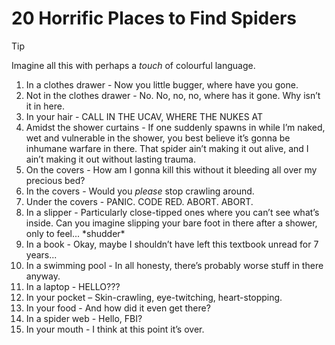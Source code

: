 # 20 Horrific Places to Find Spiders

<!-- #QUARK live!
  EXPORT: lists/spiders
  STYLE: creep
  DUALITY: dark
  INDEX: lists
-->

<!-- #QUARK leave? -->
> [!TIP]
> Imagine all this with perhaps a *touch* of colourful language.
<!-- #QUARK leave. -->

1. In a clothes drawer - Now you little bugger, where have you gone.
2. Not in the clothes drawer - No. No, no, no, where has it gone. Why isn’t it in here.
3. In your hair - CALL IN THE UCAV, WHERE THE NUKES AT
4. Amidst the shower curtains - If one suddenly spawns in while I’m naked, wet and vulnerable in the shower, you best believe it’s gonna be inhumane warfare in there. That spider ain’t making it out alive, and I ain’t making it out without lasting trauma.
5. On the covers - How am I gonna kill this without it bleeding all over my precious bed?
6. In the covers - Would you *please* stop crawling around.
7. Under the covers - PANIC. CODE RED. ABORT. ABORT.
8. In a slipper - Particularly close-tipped ones where you can’t see what’s inside. Can you imagine slipping your bare foot in there after a shower, only to feel... \*shudder*
9. In a book - Okay, maybe I shouldn’t have left this textbook unread for 7 years...
10. In a swimming pool - In all honesty, there’s probably worse stuff in there anyway.
11. In a laptop - HELLO???
12. In your pocket – Skin-crawling, eye-twitching, heart-stopping.
13. In your food - And how did it even get there?
14. In a spider web - Hello, FBI?
15. In your mouth - I think at this point it’s over.
